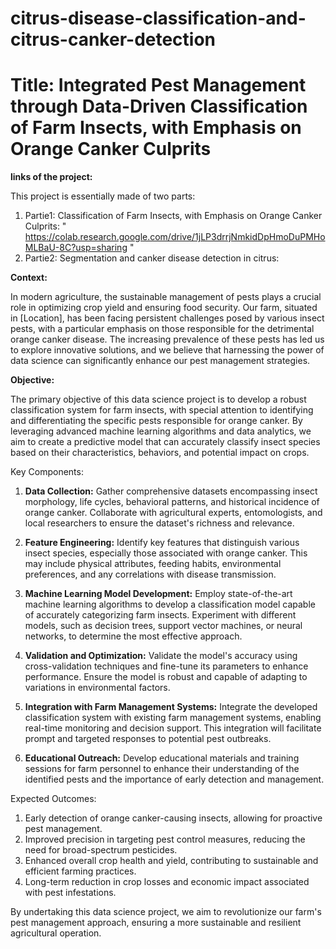 # citrus-disease-classification-and-citrus-canker-detection

# **Title: Integrated Pest Management through Data-Driven Classification of Farm Insects, with Emphasis on Orange Canker Culprits**

**links of the project:**

This project is essentially made of two parts: 
1. Partie1: Classification of Farm Insects, with Emphasis on Orange Canker Culprits: " https://colab.research.google.com/drive/1jLP3drrjNmkidDpHmoDuPMHoMLBaU-8C?usp=sharing "
2. Partie2: Segmentation and canker disease detection in citrus: 

**Context:**

In modern agriculture, the sustainable management of pests plays a crucial role in optimizing crop yield and ensuring food security. Our farm, situated in [Location], has been facing persistent challenges posed by various insect pests, with a particular emphasis on those responsible for the detrimental orange canker disease. The increasing prevalence of these pests has led us to explore innovative solutions, and we believe that harnessing the power of data science can significantly enhance our pest management strategies.

**Objective:**

The primary objective of this data science project is to develop a robust classification system for farm insects, with special attention to identifying and differentiating the specific pests responsible for orange canker. By leveraging advanced machine learning algorithms and data analytics, we aim to create a predictive model that can accurately classify insect species based on their characteristics, behaviors, and potential impact on crops.

Key Components:
1. **Data Collection:** Gather comprehensive datasets encompassing insect morphology, life cycles, behavioral patterns, and historical incidence of orange canker. Collaborate with agricultural experts, entomologists, and local researchers to ensure the dataset's richness and relevance.

2. **Feature Engineering:** Identify key features that distinguish various insect species, especially those associated with orange canker. This may include physical attributes, feeding habits, environmental preferences, and any correlations with disease transmission.

3. **Machine Learning Model Development:** Employ state-of-the-art machine learning algorithms to develop a classification model capable of accurately categorizing farm insects. Experiment with different models, such as decision trees, support vector machines, or neural networks, to determine the most effective approach.

4. **Validation and Optimization:** Validate the model's accuracy using cross-validation techniques and fine-tune its parameters to enhance performance. Ensure the model is robust and capable of adapting to variations in environmental factors.

5. **Integration with Farm Management Systems:** Integrate the developed classification system with existing farm management systems, enabling real-time monitoring and decision support. This integration will facilitate prompt and targeted responses to potential pest outbreaks.

6. **Educational Outreach:** Develop educational materials and training sessions for farm personnel to enhance their understanding of the identified pests and the importance of early detection and management.

Expected Outcomes:
1. Early detection of orange canker-causing insects, allowing for proactive pest management.
2. Improved precision in targeting pest control measures, reducing the need for broad-spectrum pesticides.
3. Enhanced overall crop health and yield, contributing to sustainable and efficient farming practices.
4. Long-term reduction in crop losses and economic impact associated with pest infestations.

By undertaking this data science project, we aim to revolutionize our farm's pest management approach, ensuring a more sustainable and resilient agricultural operation.
